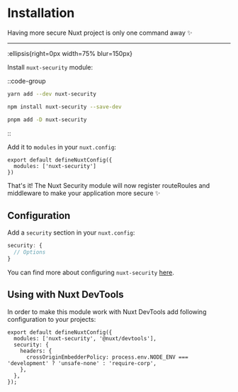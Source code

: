 # Installation

Having more secure Nuxt project is only one command away ✨

---

:ellipsis{right=0px width=75% blur=150px}

Install `nuxt-security` module:

::code-group

```bash [Yarn]
yarn add --dev nuxt-security
```

```bash [NPM]
npm install nuxt-security --save-dev
```

```bash [PNPM]
pnpm add -D nuxt-security
```

::

Add it to `modules` in your `nuxt.config`:

```js{}[nuxt.config.ts]
export default defineNuxtConfig({
  modules: ['nuxt-security']
})
```

That's it! The Nuxt Security module will now register routeRoules and middleware to make your application more secure ✨

## Configuration

Add a `security` section in your `nuxt.config`:

```js
security: {
  // Options
}
```

You can find more about configuring `nuxt-security` [here](/getting-started/configuration).

## Using with Nuxt DevTools

In order to make this module work with Nuxt DevTools add following configuration to your projects:

```js{}[nuxt.config.ts]
export default defineNuxtConfig({
  modules: ['nuxt-security', '@nuxt/devtools'],
  security: {
    headers: {
      crossOriginEmbedderPolicy: process.env.NODE_ENV === 'development' ? 'unsafe-none' : 'require-corp',
    },
  },
});
```
